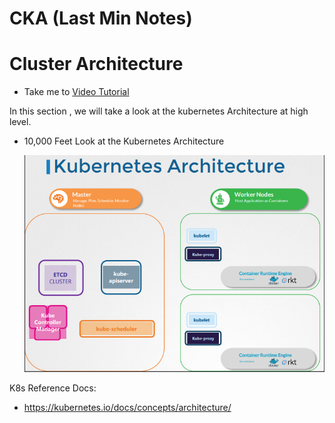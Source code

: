 # **CKA** (Last Min Notes)

# Cluster Architecture

  - Take me to [Video Tutorial](https://kodekloud.com/topic/cluster-architecture/)

In this section , we will take a look at the kubernetes Architecture at high level.
- 10,000 Feet Look at the Kubernetes Architecture
  
  ![Kubernetes Architecture 1](images/kubernetes_architecture.PNG)

K8s Reference Docs:
- https://kubernetes.io/docs/concepts/architecture/